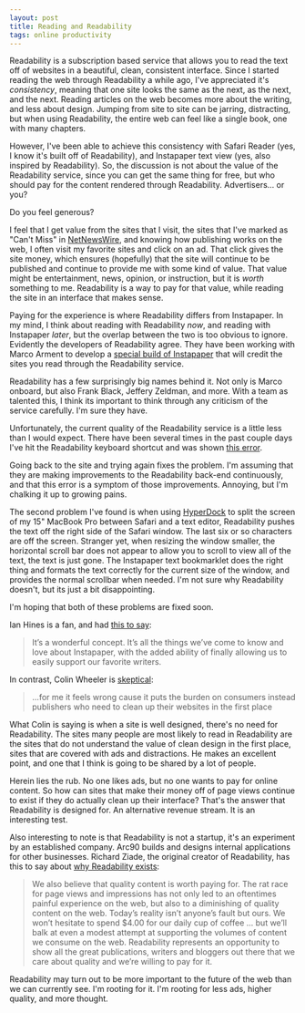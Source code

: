 ```yaml
---
layout: post
title: Reading and Readability
tags: online productivity
---
```


Readability is a subscription based service that allows you to read the text off of websites in a beautiful, clean, consistent interface.  Since I started reading the web through Readability a while ago, I've appreciated it's *consistency*, meaning that one site looks the same as the next, as the next, and the next. Reading articles on the web becomes more about the writing, and less about design. Jumping from site to site can be jarring, distracting, but when using Readability, the entire web can feel like a single book, one with many chapters.

However, I've been able to achieve this consistency with Safari Reader (yes, I know it's built off of Readability), and Instapaper text view (yes, also inspired by Readability). So, the discussion is not about the value of the Readability service, since you can get the same thing for free, but who should pay for the content rendered through Readability. Advertisers... or you?

Do you feel generous?

I feel that I get value from the sites that I visit, the sites that I've marked as "Can't Miss" in [NetNewsWire][4], and knowing how publishing works on the web, I often visit my favorite sites and click on an ad. That click gives the site money, which ensures (hopefully) that the site will continue to be published and continue to provide me with some kind of value. That value might be entertainment, news, opinion, or instruction, but it is *worth* something to me. Readability is a way to pay for that value, while reading the site in an interface that makes sense. 

Paying for the experience is where Readability differs from Instapaper. In my mind, I think about reading with Readability *now*, and reading with Instapaper *later*, but the overlap between the two is too obvious to ignore. Evidently the developers of Readability agree. They have been working with Marco Arment to develop a [special build of Instapaper][6] that will credit the sites you read through the Readability service.

Readability has a few surprisingly big names behind it. Not only is Marco onboard, but also Frank Black, Jeffery Zeldman, and more. With a team as talented this, I think its important to think through any criticism of the service carefully. I'm sure they have.

Unfortunately, the current quality of the Readability service is a little less than I would expect. There have been several times in the past couple days I've hit the Readability keyboard shortcut and was shown <a href="/media/readability_error.png">this error</a>.

Going back to the site and trying again fixes the problem. I'm assuming that they are making improvements to the Readability back-end continuously, and that this error is a symptom of those improvements. Annoying, but I'm chalking it up to growing pains.

The second problem I've found is when using [HyperDock][5] to split the screen of my 15" MacBook Pro between Safari and a text editor, Readability pushes the text off the right side of the Safari window. The last six or so characters are off the screen. Stranger yet, when resizing the window smaller, the horizontal scroll bar does not appear to allow you to scroll to view all of the text, the text is just gone. The Instapaper text bookmarklet does the right thing and formats the text correctly for the current size of the window, and provides the normal scrollbar when needed. I'm not sure why Readability doesn't, but its just a bit disappointing.

I'm hoping that both of these problems are fixed soon.

Ian Hines is a fan, and had [this to say][2]:
>It’s a wonderful concept. It’s all the things we’ve come to know and love about Instapaper, with the added ability of finally allowing us to easily support our favorite writers.

In contrast, Colin Wheeler is [skeptical][1]:
>...for me it feels wrong cause it puts the burden on consumers instead publishers who need to clean up their websites in the first place

What Colin is saying is when a site is well designed, there's no need for Readability. The sites many people are most likely to read in Readability are the sites that do not understand the value of clean design in the first place, sites that are covered with ads and distractions. He makes an excellent point, and one that I think is going to be shared by a lot of people. 

Herein lies the rub. No one likes ads, but no one wants to pay for online content. So how can sites that make their money off of page views continue to exist if they do actually clean up their interface? That's the answer that Readability is designed for. An alternative revenue stream. It is an interesting test. 

Also interesting to note is that Readability is not a startup, it's an experiment by an established company. Arc90 builds and designs internal applications for other businesses. Richard Ziade, the original creator of Readability, has this to say about [why Readability exists][7]:
>We also believe that quality content is worth paying for. The rat race for page views and impressions has not only led to an oftentimes painful experience on the web, but also to a diminishing of quality content on the web. Today’s reality isn’t anyone’s fault but ours. We won’t hesitate to spend $4.00 for our daily cup of coffee ... but we’ll balk at even a modest attempt at supporting the volumes of content we consume on the web. Readability represents an opportunity to show all the great publications, writers and bloggers out there that we care about quality and we’re willing to pay for it.

Readability may turn out to be more important to the future of the web than we can currently see. I'm rooting for it. I'm rooting for less ads, higher quality, and more thought.



[1]: https://twitter.com/#!/CocoaSamurai/status/32554211099021314
[2]: http://ianhin.es/wrote-about/readabilitys-embed-links/
[3]: http://www.ftrain.com/readability.html
[4]: http://jonathanbuys.net/01-30-2011/RSS_Triage.html
[5]: http://hyperdock.bahoom.de/
[6]: http://www.marco.org/3044068415
[7]: http://www.basement.org/2011/02/the_new_readability_betting_on.html
